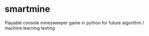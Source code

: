 # smartmine
Playable console minesweeper game in python for future algorithm / machine learning testing
